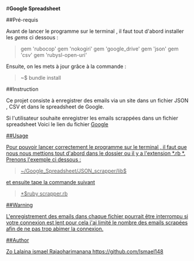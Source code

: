 
#**Google Spreadsheet**

 

##Pré-requis


Avant de lancer le programme sur le terminal , il faut tout d'abord installer les *gems* ci dessous :

>gem  'rubocop'
gem  'nokogiri' 
gem  'google_drive'
gem  'json'
gem  'csv'
gem  'rubysl-open-uri'


Ensuite, on les mets à jour grâce à la commande :

>~$ bundle install


##Instruction

Ce projet consiste à enregistrer des emails via un site  dans un fichier JSON , CSV et dans le spreadsheet de Google. 

Si l'utilisateur souhaite enregistrer les emails scrappées dans un fichier spreadsheet Voici le lien du fichier  <a href ="https://docs.google.com/spreadsheets/d/152kqnXBMHvuWKCSiTd_G_tly13wFB0aFuU-LZPD09BQ/edit#gid=0">Google


##Usage

Pour pouvoir lancer correctement le programme sur le terminal , il faut que nous nous mettions tout d'abord dans le dossier ou il y a l'extension *.rb *. Prenons l'exemple ci dessous :

>~/Google_Spreadsheet/JSON_scrapper/lib$ 


et ensuite tape  la commande  suivant

>*$ruby scrapper.rb

##Warning

L'enregistrement des emails dans chaque fichier pourrait être interrompu si votre connexion est lent pour cela j'ai limité le nombre  des emails scrapées afin de ne pas trop abimer la connexion.




##Author

Zo Lalaina ismael Rajaoharimanana
https://github.com/Ismael148

